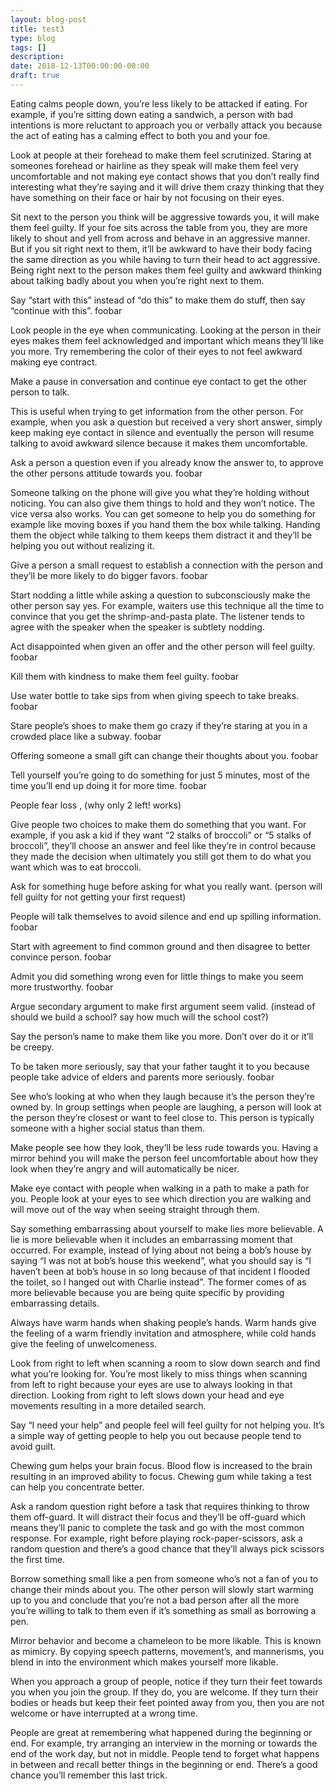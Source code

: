 ```yaml
---
layout: blog-post
title: test3
type: blog
tags: []
description:
date: 2018-12-13T00:00:00-00:00
draft: true
---
```

Eating calms people down, you’re less likely to be attacked if eating.
For example, if you’re sitting down eating a sandwich, a person with bad intentions is more reluctant to approach you or verbally attack you because the act of eating has a calming effect to both you and your foe.

Look at people at their forehead to make them feel scrutinized.
Staring at someones forehead or hairline as they speak will make them feel very uncomfortable and not making eye contact shows that you don’t really find interesting what they’re saying and it will drive them crazy thinking that they have something on their face or hair by not focusing on their eyes.


Sit next to the person you think will be aggressive towards you, it will make them feel guilty.
If your foe sits across the table from you, they are more likely to shout and yell from across and behave in an aggressive manner. But if you sit right next to them, it’ll be awkward to have their body facing the same direction as you while having to turn their head to act aggressive. Being right next to the person makes them feel guilty and awkward thinking about talking badly about you when you’re right next to them.

Say “start with this” instead of “do this” to make them do stuff, then say “continue with this”.
foobar


Look people in the eye when communicating.
Looking at the person in their eyes makes them feel acknowledged and important which means they’ll like you more. Try remembering the color of their eyes to not feel awkward making eye contract.

Make a pause in conversation and continue eye contact to get the other person to talk.

This is useful when trying to get information from the other person. For example, when you ask a question but received a very short answer, simply keep making eye contact in silence and eventually the person will resume talking to avoid awkward silence because it makes them uncomfortable.


Ask a person a question even if you already know the answer to, to approve the other persons attitude towards you.
foobar


Someone talking on the phone will give you what they’re holding without noticing. You can also give them things to hold and they won’t notice.
The vice versa also works. You can get someone to help you do something for example like moving boxes if you hand them the box while talking. Handing them the object while talking to them keeps them distract it and they’ll be helping you out without realizing it.


Give a person a small request to establish a connection with the person and they’ll be more likely to do bigger favors.
foobar


Start nodding a little while asking a question to subconsciously make the other person say yes.
For example, waiters use this technique all the time to convince that you get the shrimp-and-pasta plate. The listener tends to agree with the speaker when the speaker is subtlety nodding.


Act disappointed when given an offer and the other person will feel guilty.
foobar


Kill them with kindness to make them feel guilty.
foobar


Use water bottle to take sips from when giving speech to take breaks.
foobar


Stare people’s shoes to make them go crazy if they’re staring at you in a crowded place like a subway.
foobar


Offering someone a small gift can change their thoughts about you.
foobar


Tell yourself you’re going to do something for just 5 minutes, most of the time you’ll end up doing it for more time.
foobar


People fear loss
, (why only 2 left! works)


Give people two choices to make them do something that you want.
For example, if you ask a kid if they want “2 stalks of broccoli” or “5 stalks of broccoli”, they’ll choose an answer and feel like they’re in control because they made the decision when ultimately you still got them to do what you want which was to eat broccoli.


Ask for something huge before asking for what you really want.
(person will fell guilty for not getting your first request)


People will talk themselves to avoid silence and end up spilling information.
foobar


Start with agreement to find common ground and then disagree to better convince person.
foobar


Admit you did something wrong even for little things to make you seem more trustworthy.
foobar


Argue secondary argument to make first argument seem valid.
 (instead of should we build a school? say how much will the school cost?)


Say the person’s name to make them like you more.
Don’t over do it or it’ll be creepy.


To be taken more seriously, say that your father taught it to you because people take advice of elders and parents more seriously.
foobar


See who’s looking at who when they laugh because it’s the person they’re owned by.
In group settings when people are laughing, a person will look at the person they’re closest or want to feel close to. This person is typically someone with a higher social status than them.


Make people see how they look, they’ll be less rude towards you.
Having a mirror behind you will make the person feel uncomfortable about how they look when they’re angry and will automatically be nicer.


Make eye contact with people when walking in a path to make a path for you.
People look at your eyes to see which direction you are walking and will move out of the way when seeing straight through them.


Say something embarrassing about yourself to make lies more believable.
A lie is more believable when it includes an embarrassing moment that occurred. For example, instead of lying about not being a bob’s house by saying “I was not at bob’s house this weekend”, what you should say is “I haven’t been at bob’s house in so long because of that incident I flooded the toilet, so I hanged out with Charlie instead”. The former comes of as more believable because you are being quite specific by providing embarrassing details.

Always have warm hands when shaking people’s hands.
Warm hands give the feeling of a warm friendly invitation and atmosphere, while cold hands give the feeling of unwelcomeness.


Look from right to left when scanning a room to slow down search and find what you’re looking for.
You’re most likely to miss things when scanning from left to right because your eyes are use to always looking in that direction. Looking from right to left slows down your head and eye movements resulting in a more detailed search.


Say “I need your help” and people feel will feel guilty for not helping you.
It’s a simple way of getting people to help you out because people tend to avoid guilt.


Chewing gum helps your brain focus.
Blood flow is increased to the brain resulting in an improved ability to focus. Chewing gum while taking a test can help you concentrate better.

Ask a random question right before a task that requires thinking to throw them off-guard.
It will distract their focus and they’ll be off-guard which means they’ll panic to complete the task and go with the most common response. For example, right before playing rock-paper-scissors, ask a random question and there’s a good chance that they’ll always pick scissors the first time.



Borrow something small like a pen from someone who’s not a fan of you to change their minds about you.
The other person will slowly start warming up to you and conclude that you’re not a bad person after all the more you’re willing to talk to them even if it’s something as small as borrowing a pen.


Mirror behavior and become a chameleon to be more likable.
This is known as mimicry. By copying speech patterns, movement’s, and mannerisms, you blend in into the environment which makes yourself more likable.

When you approach a group of people, notice if they turn their feet towards you when you join the group.
If they do, you are welcome. If they turn their bodies or heads but keep their feet pointed away from you, then you are not welcome or have interrupted at a wrong time.

People are great at remembering what happened during the beginning or end.
For example, try arranging an interview in the morning or towards the end of the work day, but not in middle. People tend to forget what happens in between and recall better things in the beginning or end. There’s a good chance you’ll remember this last trick.
